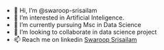 - 👋 Hi, I’m @swaroop-srisailam
- 👀 I’m interested in Artificial Inteligence.
- 🌱 I’m currently pursuing Msc in Data Science
- 🚀 I’m looking to collaborate in data science project
- 📫 Reach me on linkedin <a href="https://www.linkedin.com/in/swaroop-srisailam/">Swaroop Srisailam</a>

<!---
himasaiswaroop/himasaiswaroop is a ✨ special ✨ repository because its `README.md` (this file) appears on your GitHub profile.
You can click the Preview link to take a look at your changes.
--->
